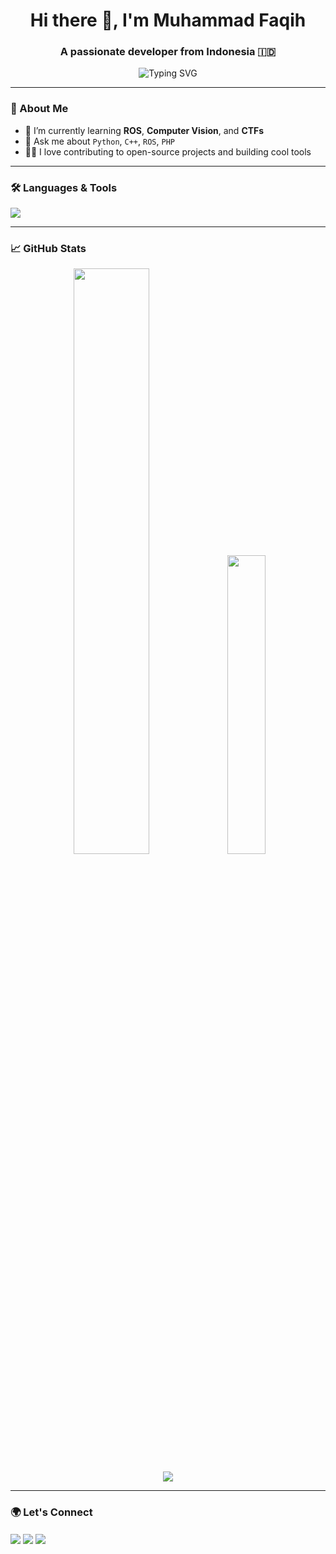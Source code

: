 <h1 align="center">Hi there 👋, I'm Muhammad Faqih</h1>
<h3 align="center">A passionate developer from Indonesia 🇮🇩</h3>

<p align="center">
  <img src="https://readme-typing-svg.demolab.com?font=Fira+Code&size=24&pause=1000&color=00BFFF&center=true&vCenter=true&width=435&lines=Passionate+Developer;Fesnuk+Scroller;Lifelong+Learner+%F0%9F%92%AD" alt="Typing SVG" />
</p>

---

### 🧠 About Me

- 🌱 I’m currently learning **ROS**, **Computer Vision**, and **CTFs**
- 💬 Ask me about `Python`, `C++`, `ROS`, `PHP`
- 🧑‍💻 I love contributing to open-source projects and building cool tools

---

### 🛠️ Languages & Tools

<p align="left">
  <img src="https://skillicons.dev/icons?i=python,cpp,ros,linux,bash,git,github,vscode,html,css,js,django,sqlite,c" />
</p>

---

### 📈 GitHub Stats

<p align="center">
  <img width="49%" src="https://github-readme-stats.vercel.app/api?username=0xfrq&show_icons=true&theme=tokyonight" />
  <img width="35%" src="https://github-readme-stats.vercel.app/api/top-langs/?username=0xfrq&layout=compact&theme=tokyonight" />
</p>

<p align="center">
  <img src="https://streak-stats.demolab.com/?user=0xfrq&theme=tokyonight&hide_border=true" />
</p>

---

### 🌍 Let's Connect

<p align="left">
  <a href="https://www.linkedin.com/in/muhammad-fariq-faqih-04219b195/" target="blank"><img align="center" src="https://skillicons.dev/icons?i=linkedin" /></a>
  <a href="https://x.com/0xfrqq" target="blank"><img align="center" src="https://skillicons.dev/icons?i=twitter" /></a>
  <a href="https://instagram.com/0xfrqq" target="blank"><img align="center" src="https://skillicons.dev/icons?i=instagram" /></a>
</p>
